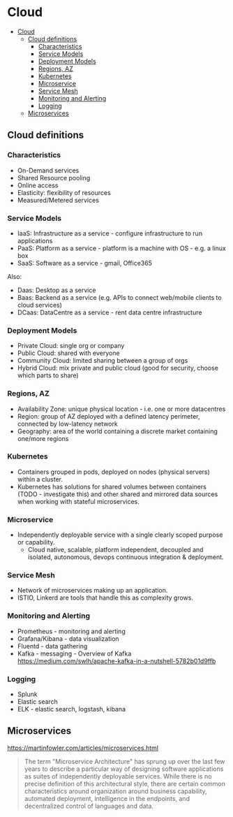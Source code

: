 # Cloud

- [Cloud](#cloud)
  - [Cloud definitions](#cloud-definitions)
    - [Characteristics](#characteristics)
    - [Service Models](#service-models)
    - [Deployment Models](#deployment-models)
    - [Regions, AZ](#regions-az)
    - [Kubernetes](#kubernetes)
    - [Microservice](#microservice)
    - [Service Mesh](#service-mesh)
    - [Monitoring and Alerting](#monitoring-and-alerting)
    - [Logging](#logging)
  - [Microservices](#microservices)

## Cloud definitions

### Characteristics

- On-Demand services
- Shared Resource pooling
- Online access
- Elasticity: flexibility of resources
- Measured/Metered services

### Service Models

- IaaS: Infrastructure as a service - configure infrastructure to run applications
- PaaS: Platform as a service - platform is a machine with OS - e.g. a linux box
- SaaS: Software as a service - gmail, Office365

Also:

- Daas: Desktop as a service
- Baas: Backend as a service (e.g. APIs to connect web/mobile clients to cloud services)
- DCaas: DataCentre as a service - rent data centre infrastructure

### Deployment Models

- Private Cloud: single org or company
- Public Cloud: shared with everyone
- Community Cloud: limited sharing between a group of orgs
- Hybrid Cloud: mix private and public cloud (good for security, choose which parts to share)

### Regions, AZ

- Availability Zone: unique physical location - i.e. one or more datacentres
- Region: group of AZ deployed with a defined latency perimeter, connected by low-latency network
- Geography: area of the world containing a discrete market containing one/more regions

### Kubernetes

- Containers grouped in pods, deployed on nodes (physical servers) within a cluster.
- Kubernetes has solutions for shared volumes between containers (TODO - investigate this) and other shared and mirrored data sources when working with stateful microservices.

### Microservice

- Independently deployable service with a single clearly scoped purpose or capability.
  - Cloud native, scalable, platform independent, decoupled and isolated, autonomous, devops continuous integration & deployment.
  
### Service Mesh

- Network of microservices making up an application.
- ISTIO, Linkerd are tools that handle this as complexity grows.

### Monitoring and Alerting

- Prometheus - monitoring and alerting
- Grafana/Kibana - data visualization
- Fluentd - data gathering
- Kafka - messaging - Overview of Kafka <https://medium.com/swlh/apache-kafka-in-a-nutshell-5782b01d9ffb>

### Logging

- Splunk
- Elastic search
- ELK - elastic search, logstash, kibana

## Microservices

<https://martinfowler.com/articles/microservices.html>

> The term "Microservice Architecture" has sprung up over the last few years to describe a particular way of designing software applications as suites of independently deployable services. While there is no precise definition of this architectural style, there are certain common characteristics around organization around business capability, automated deployment, intelligence in the endpoints, and decentralized control of languages and data. 